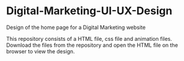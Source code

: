 # Digital-Marketing-UI-UX-Design
Design of the home page for a Digital Marketing website

This repository consists of a HTML file, css file and animation files.
Download the files from the repository and open the HTML file on the browser to view the design.
